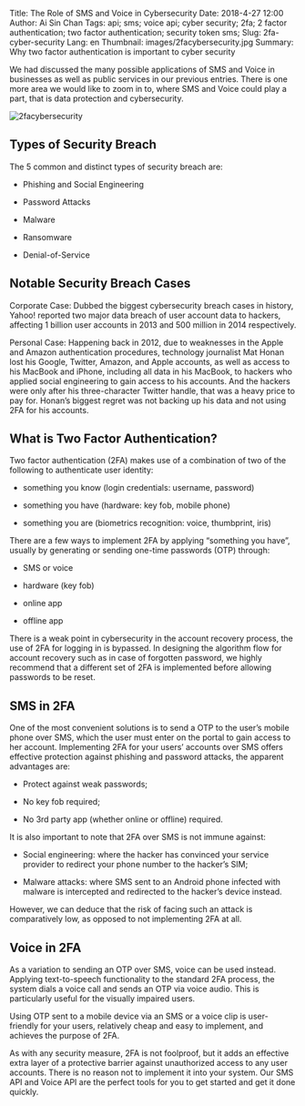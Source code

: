 Title: The Role of SMS and Voice in Cybersecurity
Date: 2018-4-27 12:00
Author: Ai Sin Chan
Tags: api; sms; voice api; cyber security; 2fa; 2 factor authentication; two factor authentication; security token sms; 
Slug: 2fa-cyber-security
Lang: en
Thumbnail: images/2facybersecurity.jpg
Summary: Why two factor authentication is important to cyber security


We had discussed the many possible applications of SMS and Voice in businesses as well as public services in our previous entries. There is one more area we would like to zoom in to, where SMS and Voice could play a part, that is data protection and cybersecurity.

![2facybersecurity](/images/2facybersecurity.jpg)

## Types of Security Breach

The 5 common and distinct types of security breach are:

* Phishing and Social Engineering

* Password Attacks

* Malware

* Ransomware

* Denial-of-Service

## Notable Security Breach Cases

Corporate Case: Dubbed the biggest cybersecurity breach cases in history, Yahoo! reported two major data breach of user account data to hackers, affecting 1 billion user accounts in 2013 and 500 million in 2014 respectively.

Personal Case: Happening back in 2012, due to weaknesses in the Apple and Amazon authentication procedures, technology journalist Mat Honan lost his Google, Twitter, Amazon, and Apple accounts, as well as access to his MacBook and iPhone, including all data in his MacBook, to hackers who applied social engineering to gain access to his accounts. And the hackers were only after his three-character Twitter handle, that was a heavy price to pay for. Honan’s biggest regret was not backing up his data and not using 2FA for his accounts.

## What is Two Factor Authentication?

Two factor authentication (2FA) makes use of a combination of two of the following to authenticate user identity:

* something you know (login credentials: username, password)

* something you have (hardware: key fob, mobile phone)

* something you are (biometrics recognition: voice, thumbprint, iris)

There are a few ways to implement 2FA by applying “something you have”, usually by generating or sending one-time passwords (OTP) through:

* SMS or voice

* hardware (key fob)

* online app

* offline app

There is a weak point in cybersecurity in the account recovery process, the use of 2FA for logging in is bypassed. In designing the algorithm flow for account recovery such as in case of forgotten password, we highly recommend that a different set of 2FA is implemented before allowing passwords to be reset.

## SMS in 2FA

One of the most convenient solutions is to send a OTP to the user’s mobile phone over SMS, which the user must enter on the portal to gain access to her account. Implementing 2FA for your users’ accounts over SMS offers effective protection against phishing and password attacks, the apparent advantages are:

* Protect against weak passwords;

* No key fob required;

* No 3rd party app (whether online or offline) required.

It is also important to note that 2FA over SMS is not immune against:

* Social engineering: where the hacker has convinced your service provider to redirect your phone number to the hacker’s SIM;

* Malware attacks: where SMS sent to an Android phone infected with malware is intercepted and redirected to the hacker’s device instead.

However, we can deduce that the risk of facing such an attack is comparatively low, as opposed to not implementing 2FA at all.

## Voice in 2FA

As a variation to sending an OTP over SMS, voice can be used instead. Applying text-to-speech functionality to the standard 2FA process, the system dials a voice call and sends an OTP via voice audio. This is particularly useful for the visually impaired users.

Using OTP sent to a mobile device via an SMS or a voice clip is user-friendly for your users, relatively cheap and easy to implement, and achieves the purpose of 2FA.

As with any security measure, 2FA is not foolproof, but it adds an effective extra layer of a protective barrier against unauthorized access to any user accounts. There is no reason not to implement it into your system. Our SMS API and Voice API are the perfect tools for you to get started and get it done quickly.
